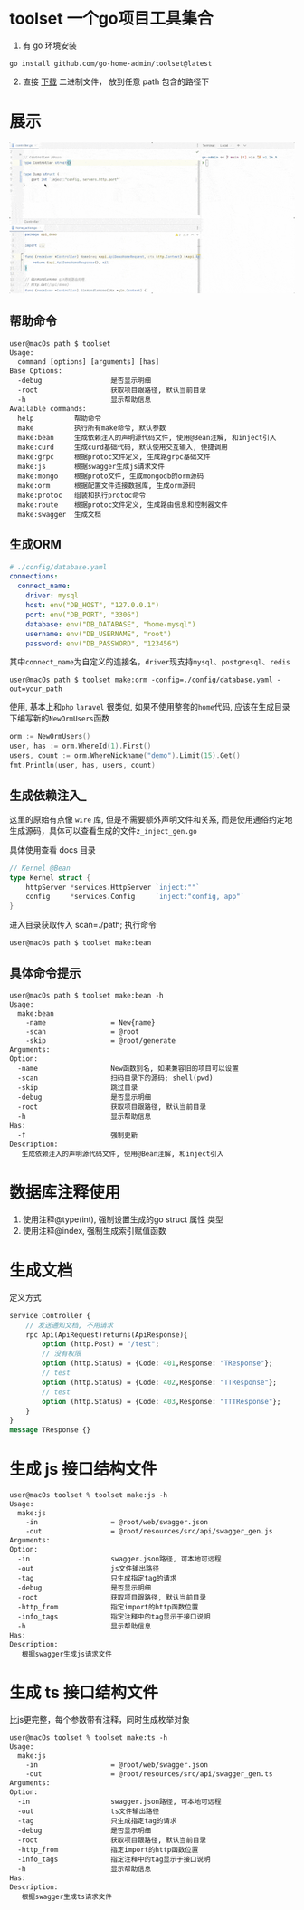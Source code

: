 # toolset 一个go项目工具集合

1. 有 go 环境安装
````shell
go install github.com/go-home-admin/toolset@latest
````

2. 直接 [下载](https://github.com/go-home-admin/toolset/releases) 二进制文件， 放到任意 path 包含的路径下

# 展示
![image](https://github.com/go-home-admin/toolset/blob/main/show.gif)


## 帮助命令
````shell
user@macOs path $ toolset
Usage:
  command [options] [arguments] [has]
Base Options:
  -debug                 是否显示明细
  -root                  获取项目跟路径, 默认当前目录
  -h                     显示帮助信息
Available commands:
  help          帮助命令
  make          执行所有make命令, 默认参数
  make:bean     生成依赖注入的声明源代码文件, 使用@Bean注解, 和inject引入
  make:curd     生成curd基础代码, 默认使用交互输入, 便捷调用 
  make:grpc     根据protoc文件定义, 生成路grpc基础文件
  make:js       根据swagger生成js请求文件
  make:mongo    根据proto文件, 生成mongodb的orm源码
  make:orm      根据配置文件连接数据库, 生成orm源码
  make:protoc   组装和执行protoc命令
  make:route    根据protoc文件定义, 生成路由信息和控制器文件
  make:swagger  生成文档
````

## 生成ORM
````yaml
# ./config/database.yaml
connections:
  connect_name:
    driver: mysql
    host: env("DB_HOST", "127.0.0.1")
    port: env("DB_PORT", "3306")
    database: env("DB_DATABASE", "home-mysql")
    username: env("DB_USERNAME", "root")
    password: env("DB_PASSWORD", "123456")
````
其中`connect_name`为自定义的连接名，`driver`现支持`mysql`、`postgresql`、`redis`
````shell
user@macOs path $ toolset make:orm -config=./config/database.yaml -out=your_path
````
使用, 基本上和`php` `laravel` 很类似, 如果不使用整套的`home`代码, 应该在生成目录下编写新的`NewOrmUsers`函数
````go
orm := NewOrmUsers()
user, has := orm.WhereId(1).First()
users, count := orm.WhereNickname("demo").Limit(15).Get()
fmt.Println(user, has, users, count)
````


## 生成依赖注入_
这里的原始有点像 `wire` 库, 但是不需要额外声明文件和关系, 而是使用通俗约定地生成源码，具体可以查看生成的文件`z_inject_gen.go`

具体使用查看 docs 目录

````go
// Kernel @Bean
type Kernel struct {
	httpServer *services.HttpServer `inject:""`
	config     *services.Config     `inject:"config, app"`
}
````
进入目录获取传入 scan=./path; 执行命令
````shell
user@macOs path $ toolset make:bean
````

## 具体命令提示

````shell
user@macOs path $ toolset make:bean -h
Usage:
  make:bean
    -name                = New{name}
    -scan                = @root
    -skip                = @root/generate
Arguments:
Option:
  -name                  New函数别名, 如果兼容旧的项目可以设置
  -scan                  扫码目录下的源码; shell(pwd)
  -skip                  跳过目录
  -debug                 是否显示明细
  -root                  获取项目跟路径, 默认当前目录
  -h                     显示帮助信息
Has:
  -f                     强制更新
Description:
   生成依赖注入的声明源代码文件, 使用@Bean注解, 和inject引入
````


# 数据库注释使用 
1. 使用注释@type(int), 强制设置生成的go struct 属性 类型
2. 使用注释@index, 强制生成索引赋值函数


# 生成文档
定义方式
````protobuf
service Controller {
    // 发送通知文档, 不用请求
    rpc Api(ApiRequest)returns(ApiResponse){
        option (http.Post) = "/test";
        // 没有权限
        option (http.Status) = {Code: 401,Response: "TResponse"};
        // test
        option (http.Status) = {Code: 402,Response: "TTResponse"};
        // test
        option (http.Status) = {Code: 403,Response: "TTTResponse"};
    }
}
message TResponse {}
````

# 生成 js 接口结构文件
````shell
user@macOs toolset % toolset make:js -h  
Usage:
  make:js
    -in                  = @root/web/swagger.json
    -out                 = @root/resources/src/api/swagger_gen.js
Arguments:
Option:
  -in                    swagger.json路径, 可本地可远程
  -out                   js文件输出路径
  -tag                   只生成指定tag的请求
  -debug                 是否显示明细
  -root                  获取项目跟路径, 默认当前目录  
  -http_from             指定import的http函数位置
  -info_tags             指定注释中的tag显示于接口说明
  -h                     显示帮助信息
Has:
Description:
   根据swagger生成js请求文件
````

# 生成 ts 接口结构文件
比js更完整，每个参数带有注释，同时生成枚举对象
````shell
user@macOs toolset % toolset make:ts -h  
Usage:
  make:js
    -in                  = @root/web/swagger.json
    -out                 = @root/resources/src/api/swagger_gen.ts
Arguments:
Option:
  -in                    swagger.json路径, 可本地可远程
  -out                   ts文件输出路径
  -tag                   只生成指定tag的请求
  -debug                 是否显示明细
  -root                  获取项目跟路径, 默认当前目录  
  -http_from             指定import的http函数位置
  -info_tags             指定注释中的tag显示于接口说明
  -h                     显示帮助信息
Has:
Description:
   根据swagger生成ts请求文件
````